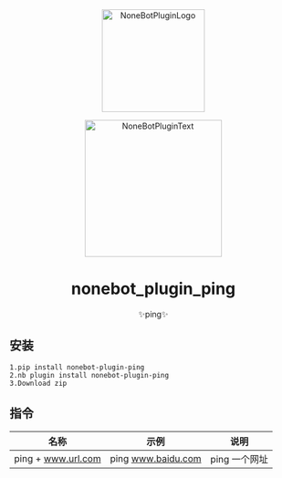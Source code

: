 <div align="center">
  <img src="https://s2.loli.net/2022/06/16/opBDE8Swad5rU3n.png" width="180" height="180" alt="NoneBotPluginLogo">
  <br>
  <p><img src="https://s2.loli.net/2022/06/16/xsVUGRrkbn1ljTD.png" width="240" alt="NoneBotPluginText"></p>
</div>

<div align="center">

# nonebot_plugin_ping
✨ping✨

</div>

## 安装
    1.pip install nonebot-plugin-ping
    2.nb plugin install nonebot-plugin-ping
    3.Download zip
    
## 指令

| 名称                    | 示例                | 说明                |
| ----------------------- | ------------------- | ------------------ |
| ping  + www.url.com     | ping www.baidu.com | ping 一个网址        |
